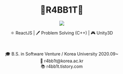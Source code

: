 <h1 align="center">🐰R4BB1T👀</h1>

<!--
**r-4bb1t/r-4bb1t** is a ✨ _special_ ✨ repository because its `README.md` (this file) appears on your GitHub profile.

Here are some ideas to get you started:

- 🔭 I’m currently working on ...
- 🌱 I’m currently learning ...
- 👯 I’m looking to collaborate on ...
- 🤔 I’m looking for help with ...
- 💬 Ask me about ...
- 📫 How to reach me: ...
- 😄 Pronouns: ...
- ⚡ Fun fact: ...
-->

<p align="center">
<image src="https://user-images.githubusercontent.com/52532871/95517071-468cb580-09fb-11eb-8fe5-32f06d5e2197.gif"/>
</p>

<p align="center">⚛️ ReactJS | 🖊️ Problem Solving (C++) | 🎮 Unity3D</p>
<br />
<p align="center">🎓 B.S. in Software Venture / Korea University 2020.09~<br/>
  📧 r4bb1t@korea.ac.kr<br/>
  📚 r4bb1t.tistory.com</p>
